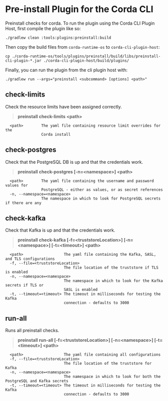 
# Pre-install Plugin for the Corda CLI

Preinstall checks for corda. To run the plugin using the Corda CLI Plugin Host, first compile the plugin like so:

	./gradlew clean :tools:plugins:preinstall:build

Then copy the build files from `corda-runtime-os` to `corda-cli-plugin-host`:

	cp ./corda-runtime-os/tools/plugins/preinstall/build/libs/preinstall-cli-plugin-*.jar ./corda-cli-plugin-host/build/plugins/ 

Finally, you can run the plugin from the cli plugin host with:

	./gradlew run --args="preinstall <subcommand> [options] <path>"

## check-limits
Check the resource limits have been assigned correctly.
> **preinstall check-limits \<path\>**

      <path>        The yaml file containing resource limit overrides for the
                    Corda install

## check-postgres
Check that the PostgreSQL DB is up and that the credentials work.
> **preinstall check-postgres [-n=\<namespace\>] \<path\>**

      <path>        The yaml file containing the username and password values for 
                    PostgreSQL - either as values, or as secret references
	  -n, --namespace=<namespace>
                    The namespace in which to look for PostgreSQL secrets if there are any

## check-kafka
Check that Kafka is up and that the credentials work.

>**preinstall check-kafka [-f=\<truststoreLocation\>] [-n=\<namespace\>] 
[-t=\<timeout\>] \<path\>**

      <path>                  The yaml file containing the Kafka, SASL, and TLS configurations
	  -f, --file=<truststoreLocation>
                              The file location of the truststore if TLS is enabled
	  -n, --namespace=<namespace>
                              The namespace in which to look for the Kafka secrets if TLS or 
                              SASL is enabled
	  -t, --timeout=<timeout> The timeout in milliseconds for testing the Kafka
                              connection - defaults to 3000

## run-all
Runs all preinstall checks.
> **preinstall run-all [-f=\<truststoreLocation\>] [-n=\<namespace\>] 
[-t=\<timeout\>] \<path\>**

      <path>                  The yaml file containing all configurations
	  -f, --file=<truststoreLocation>
                              The file location of the truststore for Kafka
	  -n, --namespace=<namespace>
                              The namespace in which to look for both the PostgreSQL and Kafka secrets
	  -t, --timeout=<timeout> The timeout in milliseconds for testing the Kafka
                              connection - defaults to 3000
